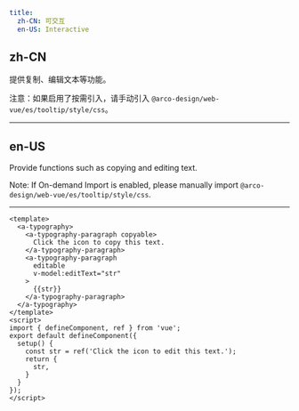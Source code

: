 ```yaml
title:
  zh-CN: 可交互
  en-US: Interactive
```

## zh-CN

提供复制、编辑文本等功能。

注意：如果启用了按需引入，请手动引入 `@arco-design/web-vue/es/tooltip/style/css`。

---

## en-US

Provide functions such as copying and editing text.

Note: If On-demand Import is enabled, please manually import `@arco-design/web-vue/es/tooltip/style/css`.

---

```vue
<template>
  <a-typography>
    <a-typography-paragraph copyable>
      Click the icon to copy this text.
    </a-typography-paragraph>
    <a-typography-paragraph
      editable
      v-model:editText="str"
    >
      {{str}}
    </a-typography-paragraph>
  </a-typography>
</template>
<script>
import { defineComponent, ref } from 'vue';
export default defineComponent({
  setup() {
    const str = ref('Click the icon to edit this text.');
    return {
      str,
    }
  }
});
</script>
```

